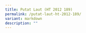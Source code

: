 ```yaml
---
title: Putat Laut (HT 2012 189)
permalink: /putat-laut-ht-2012-189/
variant: markdown
description: ""
---
```

